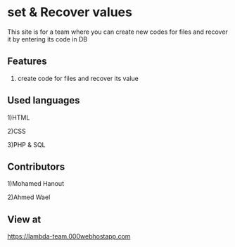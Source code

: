 # set & Recover values
This site is for a team where you can create new codes for files and recover it by entering its code in DB

## Features 
1) create code for files and recover its value

## Used languages
1)HTML

2)CSS

3)PHP & SQL

## Contributors
1)Mohamed Hanout

2)Ahmed Wael

## View at 

https://lambda-team.000webhostapp.com
